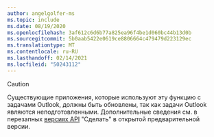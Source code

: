 ```yaml
---
author: angelgolfer-ms
ms.topic: include
ms.date: 08/19/2020
ms.openlocfilehash: 3af612c6d6b77a825ea96f4be1d060bc44b13d0b
ms.sourcegitcommit: 5b0aab5422e0619ce8806664c479479d223129ec
ms.translationtype: MT
ms.contentlocale: ru-RU
ms.lasthandoff: 02/14/2021
ms.locfileid: "50243112"
---
```

<!-- markdownlint-disable MD041-->

> [!CAUTION]
> Существующие приложения, которые используют эту функцию с задачами Outlook, должны быть обновлены, так как задачи Outlook являются неподготовленными. Дополнительные сведения см. в перезапных [версиях API](https://developer.microsoft.com/graph/blogs/the-new-improved-microsoft-graph-to-do-apis-are-now-in-public-preview/) "Сделать" в открытой предварительной версии.